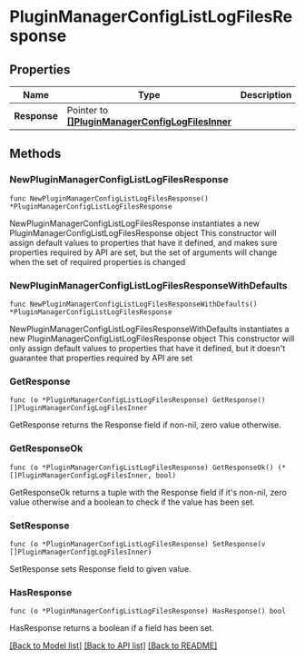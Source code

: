 # PluginManagerConfigListLogFilesResponse

## Properties

Name | Type | Description | Notes
------------ | ------------- | ------------- | -------------
**Response** | Pointer to [**[]PluginManagerConfigLogFilesInner**](PluginManagerConfigLogFilesInner.md) |  | [optional] 

## Methods

### NewPluginManagerConfigListLogFilesResponse

`func NewPluginManagerConfigListLogFilesResponse() *PluginManagerConfigListLogFilesResponse`

NewPluginManagerConfigListLogFilesResponse instantiates a new PluginManagerConfigListLogFilesResponse object
This constructor will assign default values to properties that have it defined,
and makes sure properties required by API are set, but the set of arguments
will change when the set of required properties is changed

### NewPluginManagerConfigListLogFilesResponseWithDefaults

`func NewPluginManagerConfigListLogFilesResponseWithDefaults() *PluginManagerConfigListLogFilesResponse`

NewPluginManagerConfigListLogFilesResponseWithDefaults instantiates a new PluginManagerConfigListLogFilesResponse object
This constructor will only assign default values to properties that have it defined,
but it doesn't guarantee that properties required by API are set

### GetResponse

`func (o *PluginManagerConfigListLogFilesResponse) GetResponse() []PluginManagerConfigLogFilesInner`

GetResponse returns the Response field if non-nil, zero value otherwise.

### GetResponseOk

`func (o *PluginManagerConfigListLogFilesResponse) GetResponseOk() (*[]PluginManagerConfigLogFilesInner, bool)`

GetResponseOk returns a tuple with the Response field if it's non-nil, zero value otherwise
and a boolean to check if the value has been set.

### SetResponse

`func (o *PluginManagerConfigListLogFilesResponse) SetResponse(v []PluginManagerConfigLogFilesInner)`

SetResponse sets Response field to given value.

### HasResponse

`func (o *PluginManagerConfigListLogFilesResponse) HasResponse() bool`

HasResponse returns a boolean if a field has been set.


[[Back to Model list]](../README.md#documentation-for-models) [[Back to API list]](../README.md#documentation-for-api-endpoints) [[Back to README]](../README.md)


